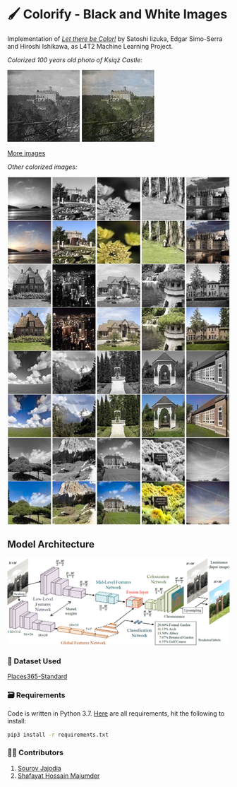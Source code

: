 # 🖌️ Colorify - Black and White Images
Implementation of [_Let there be Color!_](http://iizuka.cs.tsukuba.ac.jp/projects/colorization/en/)
by Satoshi Iizuka, Edgar Simo-Serra and Hiroshi Ishikawa, as L4T2 Machine Learning Project.

_Colorized 100 years old photo of Książ Castle:_

![Colorized Książ Castle, Poland](colorized/ksiaz-castle.png "Colorized Książ Castle, Poland")

[More images](colorized/colorized.md)

_Other colorized images:_

![Colorized images](colorized/results.png "Sample of colorized images")

## Model Architecture
![Model architecture](colorized/model.png "Parts of the model")

### 📄 Dataset Used
[Places365-Standard](http://places2.csail.mit.edu/download-private.html) 

### 🗃️ Requirements
Code is written in Python 3.7. [Here](requirements.txt) are all requirements, hit the following to install:
```bash
pip3 install -r requirements.txt
```

### 🧑‍💻 Contributors
1. [Sourov Jajodia](https://github.com/Sourov72)
2. [Shafayat Hossain Majumder](https://github.com/MrMajumder)
